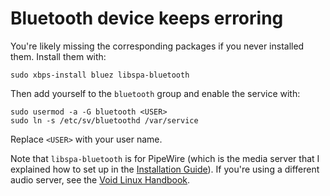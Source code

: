 # Bluetooth device keeps erroring

You're likely missing the corresponding packages if you never installed them. Install them with:

```Shell
sudo xbps-install bluez libspa-bluetooth
```

Then add yourself to the `bluetooth` group and enable the service with:

```Shell
sudo usermod -a -G bluetooth <USER>
sudo ln -s /etc/sv/bluetoothd /var/service
```

Replace `<USER>` with your user name.

Note that `libspa-bluetooth` is for PipeWire (which is the media server that I explained how to set up in the [Installation Guide](../1.%20Installation/Guide.md)). If you're using a different audio server, see the [Void Linux Handbook](https://docs.voidlinux.org/config/bluetooth.html).
